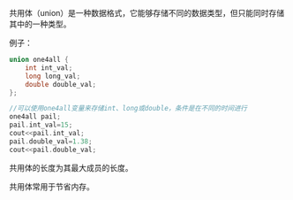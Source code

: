 共用体（union）是一种数据格式，它能够存储不同的数据类型，但只能同时存储其中的一种类型。

例子：

```C++
union one4all {
    int int_val;
    long long_val;
    double double_val;
};

//可以使用one4all变量来存储int、long或double，条件是在不同的时间进行
one4all pail;
pail.int_val=15;
cout<<pail.int_val;
pail.double_val=1.38;
cout<<pail.double_val;
```

共用体的长度为其最大成员的长度。

共用体常用于节省内存。